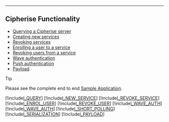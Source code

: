 ---
## Cipherise Functionality

  * [Querying a Cipherise server](#QueryCS)
  * [Creating new services](#NewService)
  * [Revoking services](#RevokeService)
  * [Enrolling a user to a service](#EnrolUser)
  * [Revoking users from a service](#RevokeUser)
  * [Wave authentication](#WaveAuth)
  * [Push authentication](#PushAuth)
  * [Payload](#Payload)

> [!TIP]
> Please see the complete end to end [Sample Application](../articles/sample.html).

[!include[I_QUERY](<query.md>)]
[!include[I_NEW_SERVICE](<newservice.md>)]
[!include[I_REVOKE_SERVICE](<revokeservice.md>)]
[!include[I_ENROL_USER](<enroluser.md>)]
[!include[I_REVOKE_USER](<revokeuser.md>)]
[!include[I_WAVE_AUTH](<waveauth.md>)]
[!include[I_WAVE_AUTH](<pushauth.md>)]
[!include[I_SHORT_POLLING](<shortpolling.md>)]
[!include[I_SERIALIZATION](<serialization.md>)]
[!include[I_PAYLOAD](<payload.md>)]

